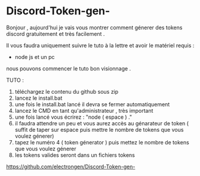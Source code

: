 # Discord-Token-gen-
Bonjour , aujourd'hui je vais vous montrer comment génerer des tokens discord gratuitement et très facilement . 

Il vous faudra uniquement suivre le tuto à la lettre et avoir le matériel requis : 

- node js et un pc 

nous pouvons commencer le tuto bon visionnage . 


TUTO : 

1) téléchargez le contenu du github sous zip 
2) lancez le install.bat 
3) une fois le install.bat lancé il devra se fermer automatiquement
4) lancez le CMD en tant qu'administrateur , très important 
5) une fois lancé vous écrirez : "node ( espace ) ."
6) il faudra attendre un peu et vous aurez accès au génarateur de token ( suffit de taper sur espace puis mettre le nombre de tokens que vous voulez génerer)
7) tapez le numéro 4 ( token génerator ) puis mettez le nombre de tokens que vous voulez génerer
8) les tokens valides seront dans un fichiers tokens 


https://github.com/electrongen/Discord-Token-gen-
